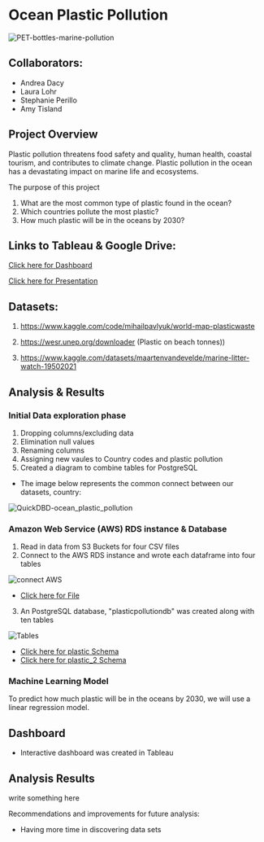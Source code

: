 # Ocean Plastic Pollution

![PET-bottles-marine-pollution](https://user-images.githubusercontent.com/96746207/180672719-8894e0fe-30fc-4a53-8e27-79a7180e139d.jpg)

## Collaborators:
- Andrea Dacy
- Laura Lohr
- Stephanie Perillo
- Amy Tisland 

##  Project Overview
Plastic pollution threatens food safety and quality, human health, coastal tourism, and contributes to climate change. Plastic pollution in the ocean has a devastating impact on marine life and ecosystems.

The purpose of this project 
1. What are the most common type of plastic found in the ocean? 
2. Which countries pollute the most plastic?
3. How much plastic will be in the oceans by 2030?


 
 ## Links to Tableau & Google Drive:

  [Click here for Dashboard](https://public.tableau.com/app/profile/andrea.lee.dacy/viz/Ocean_Plastic_723/OceanPlasticPollutionOverview)

  [Click here for Presentation](https://docs.google.com/presentation/d/1l6FrRjoLzTBLbwETXVenxeLC7SDigTwAVvR8qT2YDxc/edit?usp=sharing)

## Datasets:
1. https://www.kaggle.com/code/mihailpavlyuk/world-map-plasticwaste

2. https://wesr.unep.org/downloader (Plastic on beach tonnes)) 

3. https://www.kaggle.com/datasets/maartenvandevelde/marine-litter-watch-19502021

## Analysis & Results

### Initial Data exploration phase
1. Dropping columns/excluding data
2. Elimination null values
3. Renaming columns
4. Assigning new vaules to Country codes and plastic pollution
5. Created a diagram to combine tables for PostgreSQL
- The image below represents the common connect between our datasets, country:

![QuickDBD-ocean_plastic_pollution](https://user-images.githubusercontent.com/96746207/181399878-1bd2fbae-3bd6-4e1d-a849-fd668410c974.png)


   

### Amazon Web Service (AWS) RDS instance & Database
1. Read in data from S3 Buckets for four CSV files
2. Connect to the AWS RDS instance and wrote each dataframe into four tables

![connect AWS](https://user-images.githubusercontent.com/96746207/180674646-f3c935b6-8761-48af-8ffc-a56b1bef180a.png)

- [Click here for File](https://github.com/lllohr/Ocean_Plastic_Pollution/blob/main/Database/Group%20Project_AWS_SQL%20(6).ipynb)

3.  An PostgreSQL database, "plasticpollutiondb" was created along with ten tables

![Tables](https://user-images.githubusercontent.com/96746207/180674816-20ac0442-eb09-4153-94d7-daf8bd0d9678.png)

- [Click here for plastic Schema](https://github.com/lllohr/Ocean_Plastic_Pollution/blob/main/Database/Plastic.sql)
- [Click here for plastic_2 Schema](https://github.com/lllohr/Ocean_Plastic_Pollution/blob/main/Database/Plastic_2.sql)

 
### Machine Learning Model

To predict how much plastic will be in the oceans by 2030, we will use a linear regression model. 

 
## Dashboard 
- Interactive dashboard was created in Tableau

## Analysis Results
write something here

Recommendations and improvements for future analysis:
- Having more time in discovering data sets






